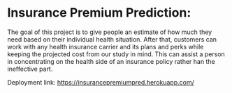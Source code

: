 # Insurance Premium Prediction:

The goal of this project is to give people an estimate of how much they need based on their individual health situation. 
After that, customers can work with any health insurance carrier and its plans and perks while keeping the projected cost 
from our study in mind. 
This can assist a person in concentrating on the health side of an insurance policy rather han the ineffective part.

Deployment link: https://insurancepremiumpred.herokuapp.com/
